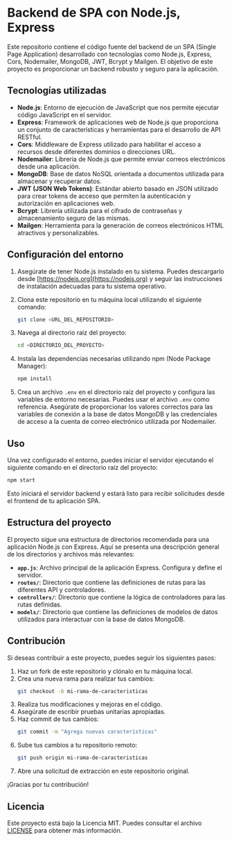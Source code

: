 # Backend de SPA con Node.js, Express

Este repositorio contiene el código fuente del backend de un SPA (Single Page Application) desarrollado con tecnologías como Node.js, Express, Cors, Nodemailer, MongoDB, JWT, Bcrypt y Mailgen. El objetivo de este proyecto es proporcionar un backend robusto y seguro para la aplicación.

## Tecnologías utilizadas

- **Node.js**: Entorno de ejecución de JavaScript que nos permite ejecutar código JavaScript en el servidor.
- **Express**: Framework de aplicaciones web de Node.js que proporciona un conjunto de características y herramientas para el desarrollo de API RESTful.
- **Cors**: Middleware de Express utilizado para habilitar el acceso a recursos desde diferentes dominios o direcciones URL.
- **Nodemailer**: Librería de Node.js que permite enviar correos electrónicos desde una aplicación.
- **MongoDB**: Base de datos NoSQL orientada a documentos utilizada para almacenar y recuperar datos.
- **JWT (JSON Web Tokens)**: Estándar abierto basado en JSON utilizado para crear tokens de acceso que permiten la autenticación y autorización en aplicaciones web.
- **Bcrypt**: Librería utilizada para el cifrado de contraseñas y almacenamiento seguro de las mismas.
- **Mailgen**: Herramienta para la generación de correos electrónicos HTML atractivos y personalizables.

## Configuración del entorno

1. Asegúrate de tener Node.js instalado en tu sistema. Puedes descargarlo desde [https://nodejs.org](https://nodejs.org) y seguir las instrucciones de instalación adecuadas para tu sistema operativo.

2. Clona este repositorio en tu máquina local utilizando el siguiente comando:

   ```bash
   git clone <URL_DEL_REPOSITORIO>
   ```

3. Navega al directorio raíz del proyecto:

   ```bash
   cd <DIRECTORIO_DEL_PROYECTO>
   ```

4. Instala las dependencias necesarias utilizando npm (Node Package Manager):

   ```bash
   npm install
   ```

5. Crea un archivo `.env` en el directorio raíz del proyecto y configura las variables de entorno necesarias. Puedes usar el archivo `.env` como referencia. Asegúrate de proporcionar los valores correctos para las variables de conexión a la base de datos MongoDB y las credenciales de acceso a la cuenta de correo electrónico utilizada por Nodemailer.

## Uso

Una vez configurado el entorno, puedes iniciar el servidor ejecutando el siguiente comando en el directorio raíz del proyecto:

```bash
npm start
```

Esto iniciará el servidor backend y estará listo para recibir solicitudes desde el frontend de tu aplicación SPA.

## Estructura del proyecto

El proyecto sigue una estructura de directorios recomendada para una aplicación Node.js con Express. Aquí se presenta una descripción general de los directorios y archivos más relevantes:

- **`app.js`**: Archivo principal de la aplicación Express. Configura y define el servidor.
- **`routes/`**: Directorio que contiene las definiciones de rutas para las diferentes API y controladores.
- **`controllers/`**: Directorio que contiene la lógica de controladores para las rutas definidas.
- **`models/`**: Directorio que contiene las definiciones de modelos de datos utilizados para interactuar con la base de datos MongoDB.

## Contribución

Si deseas contribuir a este proyecto, puedes seguir los siguientes pasos:

1. Haz un fork de este repositorio y clónalo en tu máquina local.
2. Crea una nueva rama para realizar tus cambios:
   ```bash
   git checkout -b mi-rama-de-caracteristicas
   ```
3. Realiza tus modificaciones y mejoras en el código.
4. Asegúrate de escribir pruebas unitarias apropiadas.
5. Haz commit de tus cambios:
   ```bash
   git commit -m "Agrega nuevas características"
   ```
6. Sube tus cambios a tu repositorio remoto:
   ```bash
   git push origin mi-rama-de-caracteristicas
   ```
7. Abre una solicitud de extracción en este repositorio original.

¡Gracias por tu contribución!

## Licencia

Este proyecto está bajo la Licencia MIT. Puedes consultar el archivo [LICENSE](LICENSE) para obtener más información.
